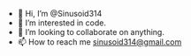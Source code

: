 - 👋 Hi, I’m @Sinusoid314
- 👀 I’m interested in code.
- 💞️ I’m looking to collaborate on anything.
- 📫 How to reach me sinusoid314@gmail.com

<!---
Sinusoid314/Sinusoid314 is a ✨ special ✨ repository because its `README.md` (this file) appears on your GitHub profile.
You can click the Preview link to take a look at your changes.
--->
